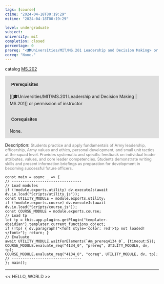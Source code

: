 ```yaml
---
tags: [course]
ctime: "2024-04-18T00:19:29"
mstime: "2024-04-18T00:19:29"

level: undergraduate
subject: 
university: mit
completion: closed
percentage: 0
prereq: "<🎓Universities/MIT/MS.201 Leadership and Decision Making> or permission of instructor"
coreq: "None."
---
```


catalog [MS.202](http://student.mit.edu/catalog/mMSa.html#MS.202)

<span style="display: block; padding: 15px; background-color: rgb(100, 100, 100, 0.2);"><font id="m_prereq4134_0" style="display: block; font-family: Arial, sans-serif; font-weight: bold; padding: 5px">Prerequisites</font><br><span id="prereq4134_0">[[🎓Universities/MIT/MS.201 Leadership and Decision Making | MS.201]] or permission of instructor</span></span>
<span style="display: block; padding: 15px; background-color: rgb(100, 100, 100, 0.2);"><font id="m_coreq4134_0" style="display: block; font-family: Arial, sans-serif; font-weight: bold; padding: 5px">Corequisites</font><br><span id="coreq4134_0">None.</span></span>

<font style="">Description:</font>
<font style="color: grey; font-size: 0.8rem;">Students practice and apply fundamentals of Army leadership, officership, Army values and ethics, personal development, and small unit tactics at the squad level. Provides systematic and specific feedback on individual leader attributes, values, and core leader competencies. Students demonstrate writing skills and present information briefings as preparation for development in becoming successful future officers.</font>

```dataviewjs
const main = async _ => {
// --------------------------------
// Load modules
if (!module.exports.utility) dv.executeJs(await dv.io.load("Scripts/utility.js"));
const UTILITY_MODULE = module.exports.utility;
if (!module.exports.course) dv.executeJs(await dv.io.load("Scripts/course.js"));
const COURSE_MODULE = module.exports.course;
// Load tp
let tp = this.app.plugins.getPlugin("templater-obsidian").templater.current_functions_object;
if (!tp) { dv.paragraph("<font style='color: red'>tp not loaded!</font>"); return; }
// Evaluate
await UTILITY_MODULE.waitForElements(`#m_prereq4134_0`, {timeout:5});
COURSE_MODULE.evaluate_req("4134_0", "prereq", UTILITY_MODULE, dv, tp);
COURSE_MODULE.evaluate_req("4134_0", "coreq", UTILITY_MODULE, dv, tp);
// --------------------------------
}; main();
```

---

<< HELLO, WORLD >>
